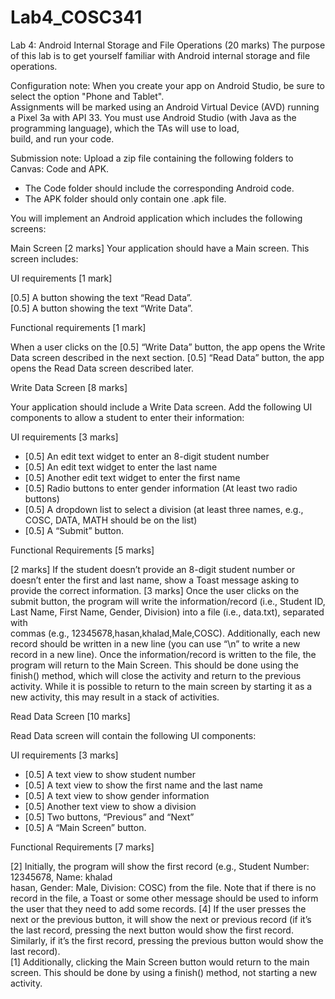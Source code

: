 # Lab4_COSC341
Lab 4: Android Internal Storage and File Operations (20 marks) 
The purpose of this lab is to get yourself familiar with Android internal storage and file operations. 

Configuration note: 
When  you  create  your  app  on  Android  Studio,  be  sure  to  select  the  option  "Phone  and  Tablet".  
Assignments will be marked using an Android Virtual Device (AVD) running a Pixel 3a with API 33. You 
must  use  Android  Studio  (with  Java  as  the  programming  language),  which  the  TAs  will  use  to  load,  
build, and run your code. 

Submission note: 
Upload a zip file containing the following folders to Canvas: Code and APK.  
- The Code folder should include the corresponding Android code.  
- The APK folder should only contain one .apk file.  
 
You will implement an Android application which includes the following screens: 

Main Screen [2 marks] 
Your application should have a Main screen. This screen includes: 

UI requirements [1 mark] 

[0.5] A button showing the text “Read Data”.  
[0.5] A button showing the text “Write Data”.  

Functional requirements [1 mark] 

When a user clicks on the 
[0.5] “Write Data” button, the app opens the Write Data screen described in the next section. 
[0.5] “Read Data” button, the app opens the Read Data screen described later. 

Write Data Screen [8 marks] 

Your  application  should  include  a  Write  Data  screen.  Add  the  following  UI  components  to  allow  a 
student to enter their information: 

UI requirements [3 marks] 

- [0.5] An edit text widget to enter an 8-digit student number  
- [0.5] An edit text widget to enter the last name  
- [0.5] Another edit text widget to enter the first name  
- [0.5] Radio buttons to enter gender information (At least two radio buttons) 
- [0.5] A dropdown list to select a division (at least three names, e.g., COSC, DATA, MATH should be on 
the list) 
- [0.5] A “Submit” button.  

Functional Requirements [5 marks] 

[2 marks] If the student doesn’t provide an 8-digit student number or doesn’t enter the first and last 
name, show a Toast message asking to provide the correct information.
[3 marks] Once the user clicks on the submit button, the program will write the information/record 
(i.e.,  Student  ID,  Last  Name,  First  Name,  Gender,  Division)  into  a  file  (i.e.,  data.txt),  separated  with  
commas (e.g., 12345678,hasan,khalad,Male,COSC). Additionally, each new record should be written in 
a new line (you can use “\n” to write a new record in a new line). Once the information/record is written 
to the file, the program will return to the Main Screen. This should be done using the finish() method, 
which will close the activity and return to the previous activity. While it is possible to return to the main 
screen by starting it as a new activity, this may result in a stack of activities.

Read Data Screen [10 marks] 

Read Data screen will contain the following UI components: 

UI requirements [3 marks] 

- [0.5] A text view to show student number  
- [0.5] A text view to show the first name and the last name  
- [0.5] A text view to show gender information  
- [0.5] Another text view to show a division  
- [0.5] Two buttons, “Previous” and “Next”  
- [0.5] A “Main Screen” button.  

Functional Requirements [7 marks] 

[2]  Initially,  the  program  will  show  the  first  record  (e.g.,  Student  Number:  12345678,  Name:  khalad  
hasan, Gender: Male, Division: COSC) from the file. Note that if there is no record in the file, a Toast or 
some other message should be used to inform the user that they need to add some records. 
[4] If the user presses the next or the previous button, it will show the next or previous record (if it’s 
the last record, pressing the next button would show the first record. Similarly, if it’s the first record, 
pressing the previous button would show the last record).  
[1] Additionally, clicking the Main Screen button would return to the main screen. This should be done 
by using a finish() method, not starting a new activity. 
